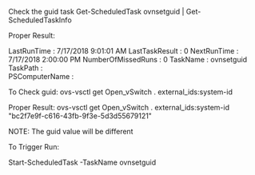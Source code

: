 
Check the guid task
Get-ScheduledTask ovnsetguid | Get-ScheduledTaskInfo

Proper Result:


LastRunTime        : 7/17/2018 9:01:01 AM
LastTaskResult     : 0
NextRunTime        : 7/17/2018 2:00:00 PM
NumberOfMissedRuns : 0
TaskName           : ovnsetguid
TaskPath           : \
PSComputerName     :


To Check guid:
 ovs-vsctl get Open_vSwitch . external_ids:system-id

Proper Result:
ovs-vsctl get Open_vSwitch . external_ids:system-id
"bc2f7e9f-c616-43fb-9f3e-5d3d55679121"

NOTE: The guid value will be different

To Trigger Run:

Start-ScheduledTask -TaskName ovnsetguid


